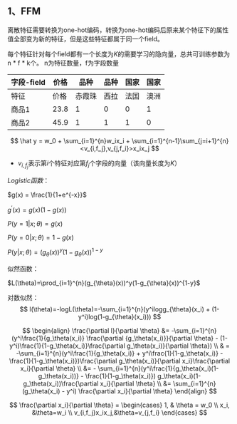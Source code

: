 ## 1、FFM

离散特征需要转换为one-hot编码，转换为one-hot编码后原来某个特征下的属性值全部变为新的特征，但是这些特征都属于同一个field。

每个特征针对每个field都有一个长度为$K$的需要学习的隐向量，总共可训练参数为n * f * k个。 n为特征数量，f为字段数量

| 字段-field | 价格 | 品种   | 品种 | 国家 | 国家 |
| ---------- | ---- | ------ | ---- | ---- | ---- |
| 特征       | 价格 | 赤霞珠 | 西拉 | 法国 | 澳洲 |
| 商品1      | 23.8 | 1      | 0    | 0    | 1    |
| 商品2      | 45.9 | 1      | 1    | 1    | 0    |


$$
\hat y = w_0 + \sum_{i=1}^{n}w_ix_i + \sum_{i=1}^{n-1}\sum_{j=i+1}^{n}<v_{i,f_j},v_{j,f_i}>x_ix_j
$$

- $v_{i,f_j}$表示第$i$个特征对应第$f_j$个字段的向量（该向量长度为$K$）

$Logistic函数$：

$g(x) = \frac{1}{1+e^{-x}}$

$g^{'}(x) = g(x)(1-g(x))$



$P(y=1|x;\theta)=g(x)$

$P(y=0|x;\theta)=1-g(x)$

$P(y|x;\theta)=(g_{\theta}(x))^y(1-g_{\theta}(x))^{1-y}$



似然函数：

$L(\theta)=\prod_{i=1}^{n}(g_{\theta}(x))^y(1-g_{\theta}(x))^{1-y}$

对数似然：
$$
l(\theta)=-logL(\theta)=-\sum_{i=1}^{n}(y^ilogg_{\theta}(x_i) + (1-y^i)log(1-g_{\theta}(x_i)))
$$

$$
\begin{align}
\frac{\partial l}{\partial \theta} &= -\sum_{i=1}^{n}(y^i\frac{1}{g_\theta(x_i)} \frac{\partial {g_\theta(x_i)}}{\partial \theta} - (1-y^i)\frac{1}{1-g_\theta(x_i)}\frac{\partial g_\theta(x_i)}{\partial \theta}) \\
& = -\sum_{i=1}^{n}(y^i\frac{1}{g_\theta(x_i)} + y^i\frac{1}{1-g_\theta(x_i)} -  \frac{1}{1-g_\theta(x_i)})\frac{\partial g_\theta(x_i)}{\partial x_i}\frac{\partial x_i}{\partial \theta} \\ 
&= - \sum_{i=1}^{n}(y^i\frac{1}{g_\theta(x_i)(1-g_\theta(x_i))} - \frac{1}{1-g_\theta(x_i)}) g_\theta(x_i)(1-g_\theta(x_i))\frac{\partial x_i}{\partial \theta} \\
&= \sum_{i=1}^{n}(g_\theta(x_i) - y^i) \frac{\partial x_i}{\partial \theta}
\end{align}
$$

$$
\frac{\partial x_i}{\partial \theta} = \begin{cases} 1,  & \theta = w_0 \\ x_i, &\theta=w_i  \\ v_{i,f_j}x_ix_j,&\theta=v_{j,f_i}  	\end{cases}
$$

